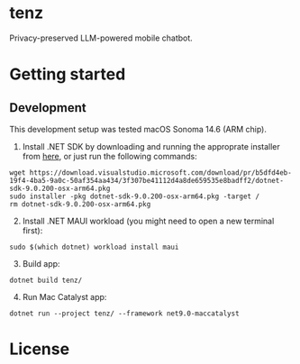 # tenz

Privacy-preserved LLM-powered mobile chatbot.

# Getting started

## Development

This development setup was tested macOS Sonoma 14.6 (ARM chip).

1. Install .NET SDK by downloading and running the approprate installer from [here](https://dotnet.microsoft.com/en-us/download), or just run the following commands:
```
wget https://download.visualstudio.microsoft.com/download/pr/b5dfd4eb-19f4-4ba5-9a0c-50af354aa434/3f307be41112d4a8de659535e8badff2/dotnet-sdk-9.0.200-osx-arm64.pkg
sudo installer -pkg dotnet-sdk-9.0.200-osx-arm64.pkg -target /
rm dotnet-sdk-9.0.200-osx-arm64.pkg
```

2. Install .NET MAUI workload (you might need to open a new terminal first):
```
sudo $(which dotnet) workload install maui
```

3. Build app:
```
dotnet build tenz/
```

4. Run Mac Catalyst app:
```
dotnet run --project tenz/ --framework net9.0-maccatalyst
```


# License

